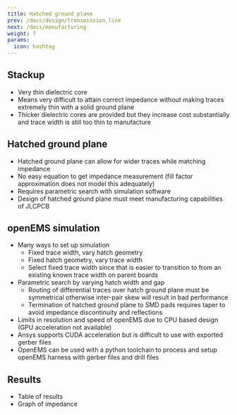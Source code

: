 ```yaml
---
title: Hatched ground plane
prev: /docs/design/transmission_line
next: /docs/manufacturing
weight: 7
params:
  icon: hashtag
---
```


## Stackup
- Very thin dielectric core
- Means very difficult to attain correct impedance without making traces extremely thin with a solid ground plane
- Thicker dielectric cores are provided but they increase cost substantially and trace width is still too thin to manufacture



## Hatched ground plane
- Hatched ground plane can allow for wider traces while matching impedance
- No easy equation to get impedance measurement (fill factor approximation does not model this adequately)
- Requires parametric search with simulation software
- Design of hatched ground plane must meet manufacturing capabilities of JLCPCB

## openEMS simulation
- Many ways to set up simulation
    - Fixed trace width, vary hatch geometry
    - Fixed hatch geometry, vary trace width
    - Select fixed trace width since that is easier to transition to from an existing known trace width on parent boards
- Parametric search by varying hatch width and gap
    - Routing of differential traces over hatch ground plane must be symmetrical otherwise inter-pair skew will result in bad performance
    - Termination of hatched ground plane to SMD pads requires taper to avoid impedance discontinuity and reflections
- Limits in resolution and speed of openEMS due to CPU based design (GPU acceleration not available)
- Ansys supports CUDA acceleration but is difficult to use with exported gerber files
- OpenEMS can be used with a python toolchain to process and setup openEMS harness with gerber files and drill files

## Results
- Table of results
- Graph of impedance
